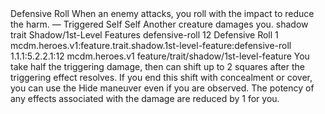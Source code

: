 <ability>
  <name>Defensive Roll</name>
  <flavor>When an enemy attacks, you roll with the impact to reduce the harm.</flavor>
  <keywords>
    <keyword>—</keyword>
  </keywords>
  <type>Triggered</type>
  <distance>Self</distance>
  <target>Self</target>
  <trigger>Another creature damages you.</trigger>
  <metadata>
    <class>shadow</class>
    <feature_type>trait</feature_type>
    <file_dpath>Shadow/1st-Level Features</file_dpath>
    <item_id>defensive-roll</item_id>
    <item_index>12</item_index>
    <item_name>Defensive Roll</item_name>
    <level>1</level>
    <scc>mcdm.heroes.v1:feature.trait.shadow.1st-level-feature:defensive-roll</scc>
    <scdc>1.1.1:5.2.2.1:12</scdc>
    <source>mcdm.heroes.v1</source>
    <type>feature/trait/shadow/1st-level-feature</type>
  </metadata>
  <effects>
    <effect type="mundane">You take half the triggering damage, then can shift up to 2 squares after the triggering effect resolves. If you end this shift with concealment or cover, you can use the Hide maneuver even if you are observed.</effect>
    <effect type="mundane" cost="Spend 1 Insight">The potency of any effects associated with the damage are reduced by 1 for you.</effect>
  </effects>
</ability>
